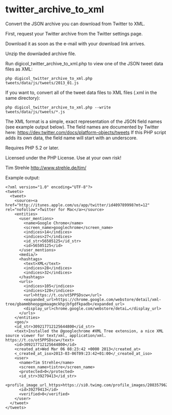 twitter_archive_to_xml
======================

Convert the JSON archive you can download from Twitter to XML.

First, request your Twitter archive from the Twitter settings page.

Download it as soon as the e-mail with your download link arrives.

Unzip the downladed archive file.

Run digicol_twitter_archive_to_xml.php to view one of the JSON tweet data files as XML:

    php digicol_twitter_archive_to_xml.php tweets/data/js/tweets/2013_01.js

If you want to, convert all of the tweet data files to XML files (.xml in the same directory):

    php digicol_twitter_archive_to_xml.php --write tweets/data/js/tweets/*.js

The XML format is a simple, exact representation of the JSON field names (see example output below).
The field names are documented by Twitter here: https://dev.twitter.com/docs/platform-objects/tweets
If this PHP script adds its own data, the field name will start with an underscore.

Requires PHP 5.2 or later.

Licensed under the PHP License. Use at your own risk!

Tim Strehle http://www.strehle.de/tim/

Example output:

    <?xml version="1.0" encoding="UTF-8"?>
    <tweets>
      <tweet>
        <source><a href="http://itunes.apple.com/us/app/twitter/id409789998?mt=12" rel="nofollow">Twitter for Mac</a></source>
        <entities>
          <user_mentions>
            <name>Google Chrome</name>
            <screen_name>googlechrome</screen_name>
            <indices>14</indices>
            <indices>27</indices>
            <id_str>56505125</id_str>
            <id>56505125</id>
          </user_mentions>
          <media/>
          <hashtags>
            <text>XML</text>
            <indices>28</indices>
            <indices>32</indices>
          </hashtags>
          <urls>
            <indices>105</indices>
            <indices>128</indices>
            <url>https://t.co/ot5PPSDscw</url>
            <expanded_url>https://chrome.google.com/webstore/detail/xml-tree/gbammbheopgpmaagmckhpjbfgdfkpadb</expanded_url>
            <display_url>chrome.google.com/webstore/detai…</display_url>
          </urls>
        </entities>
        <geo/>
        <id_str>309217712125644800</id_str>
        <text>Installed the @googlechrome #XML Tree extension, a nice XML source viewer for text/xml, application/xml. https://t.co/ot5PPSDscw</text>
        <id>309217712125644800</id>
        <created_at>Wed Mar 06 08:23:42 +0000 2013</created_at>
        <_created_at_iso>2013-03-06T09:23:42+01:00</_created_at_iso>
        <user>
          <name>Tim Strehle</name>
          <screen_name>tistre</screen_name>
          <protected>0</protected>
          <id_str>39279413</id_str>
          <profile_image_url_https>https://si0.twimg.com/profile_images/208357962/TimStrehle_normal.jpg</profile_image_url_https>
          <id>39279413</id>
          <verified>0</verified>
        </user>
      </tweet>
    </tweets>
